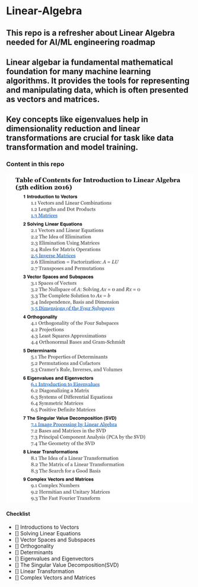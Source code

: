# Linear-Algebra

## This repo is a refresher about Linear Algebra needed for AI/ML engineering roadmap

## Linear algebar ia fundamental mathematical foundation for many machine learning algorithms. It provides the tools for representing and manipulating data, which is often presented as vectors and matrices.

## Key concepts like **eigenvalues** help in dimensionality reduction and **linear transformations** are crucial for task like data transformation and model training.

### Content in this repo

![alt text](images/content.jpg)

#### Checklist

- [] Introductions to Vectors
- [] Solving Linear Equations
- [] Vector Spaces and Subspaces
- [] Orthogonality
- [] Determinants
- [] Eigenvalues and Eigenvectors
- [] The Singular Value Decomposition(SVD)
- [] Linear Transformation
- [] Complex Vectors and Matrices
